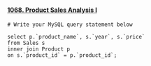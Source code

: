 #### [1068. Product Sales Analysis I](https://leetcode-cn.com/problems/product-sales-analysis-i/)

```
# Write your MySQL query statement below

select p.`product_name`, s.`year`, s.`price`
from Sales s
inner join Product p
on s.`product_id` = p.`product_id`;
```

